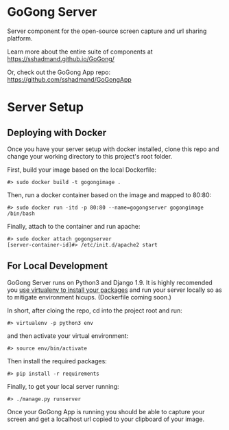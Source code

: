 # GoGong Server
Server component for the open-source screen capture and url sharing platform.

Learn more about the entire suite of components at https://sshadmand.github.io/GoGong/

Or, check out the GoGong App repo: https://github.com/sshadmand/GoGongApp

# Server Setup

## Deploying with Docker
Once you have your server setup with docker installed, clone this repo and change your working directory to this project's root folder. 

First, build your image based on the local Dockerfile:

`#> sudo docker build -t gogongimage .`

Then, run a docker container based on the image and mapped to 80:80:

`#> sudo docker run -itd -p 80:80 --name=gogongserver gogongimage /bin/bash`

Finally, attach to the container and run apache:

```
#> sudo docker attach gogongserver
[server-container-id]#> /etc/init.d/apache2 start
```

## For Local Development

GoGong Server runs on Python3 and Django 1.9. It is highly recomended you [use virtualenv to install your packages](http://docs.python-guide.org/en/latest/dev/virtualenvs/) and run your server locally so as to mitigate environment hicups. (Dockerfile coming soon.) 

In short, after cloing the repo, cd into the project root and run:

`#> virtualenv -p python3 env`

and then activate your virtual environment:

`#> source env/bin/activate`

Then install the required packages:

`#> pip install -r requirements`

Finally, to get your local server running:

`#> ./manage.py runserver`

Once your GoGong App is running you should be able to capture your screen and get a localhost url copied to your clipboard of your image.





